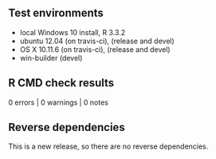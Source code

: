 ## Test environments
* local Windows 10 install, R 3.3.2
* ubuntu 12.04 (on travis-ci), (release and devel)
* OS X 10.11.6 (on travis-ci), (release and devel)
* win-builder (devel)

## R CMD check results

0 errors | 0 warnings | 0 notes

## Reverse dependencies

This is a new release, so there are no reverse dependencies.

